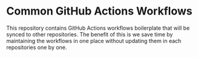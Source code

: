 # Common GitHub Actions Workflows

This repository contains GitHub Actions workflows boilerplate that will be synced to other repositories. The benefit of this is we save time by maintaining the workflows in one place without updating them in each repositories one by one.
